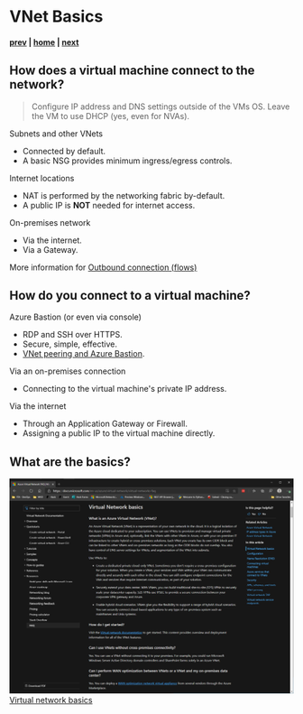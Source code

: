 # VNet Basics

#### [prev](./concepts.md) | [home](./welcome.md)  | [next](./topology-overview.md)

## How does a virtual machine connect to the network?

> Configure IP address and DNS settings outside of the VMs OS. Leave the VM to use DHCP (yes, even for NVAs).

Subnets and other VNets
- Connected by default.
- A basic NSG provides minimum ingress/egress controls.

Internet locations
- NAT is performed by the networking fabric by-default.
- A public IP is **NOT** needed for internet access.

On-premises network
- Via the internet.
- Via a Gateway.

More information for [Outbound connection (flows)](https://docs.microsoft.com/en-us/azure/load-balancer/load-balancer-outbound-connections)

## How do you connect to a virtual machine?

Azure Bastion (or even via console)
- RDP and SSH over HTTPS.
- Secure, simple, effective.
- [VNet peering and Azure Bastion](https://docs.microsoft.com/en-us/azure/bastion/vnet-peering).

Via an on-premises connection
- Connecting to the virtual machine's private IP address.

Via the internet
- Through an Application Gateway or Firewall.
- Assigning a public IP to the virtual machine directly.

## What are the basics?

![VNet Reference](/png/basics.png)
[Virtual network basics](https://docs.microsoft.com/en-us/azure/virtual-network/virtual-networks-faq)

